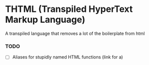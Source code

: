 # THTML (Transpiled HyperText Markup Language)

A transpiled language that removes a lot of the boilerplate from html

### TODO

- [ ] Aliases for stupidly named HTML functions (link for a)
